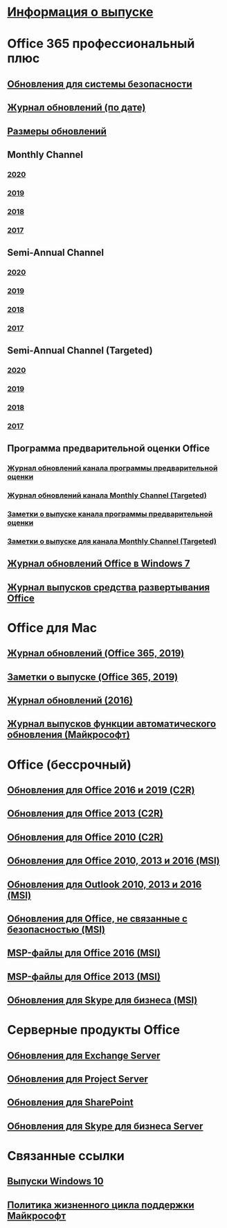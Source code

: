 # [Информация о выпуске](release-notes-office365-proplus.md)
# Office 365 профессиональный плюс
## [Обновления для системы безопасности](office365-proplus-security-updates.md)
## [Журнал обновлений (по дате)](update-history-office365-proplus-by-date.md)
## [Размеры обновлений](download-sizes-office365-proplus-updates.md)

## Monthly Channel
### [2020](monthly-channel-2020.md)
### [2019](monthly-channel-2019.md)
### [2018](monthly-channel-2018.md)
### [2017](monthly-channel-2017.md)

## Semi-Annual Channel
### [2020](semi-annual-channel-2020.md)
### [2019](semi-annual-channel-2019.md)
### [2018](semi-annual-channel-2018.md)
### [2017](semi-annual-channel-2017.md)

## Semi-Annual Channel (Targeted)
### [2020](semi-annual-channel-targeted-2020.md)
### [2019](semi-annual-channel-targeted-2019.md)
### [2018](semi-annual-channel-targeted-2018.md)
### [2017](semi-annual-channel-targeted-2017.md)

## Программа предварительной оценки Office  
### [Журнал обновлений канала программы предварительной оценки](update-history-office-insider.md)
### [Журнал обновлений канала Monthly Channel (Targeted)](update-history-monthly-channel-targeted.md)
### [Заметки о выпуске канала программы предварительной оценки](release-notes-office-insider.md)
### [Заметки о выпуске для канала Monthly Channel (Targeted)](release-notes-monthly-channel-targeted.md)

## [Журнал обновлений Office в Windows 7](update-history-office-Win7.md)

## [Журнал выпусков средства развертывания Office](ODT-release-history.md)

# Office для Mac
## [Журнал обновлений (Office 365, 2019)](update-history-office-for-mac.md)
## [Заметки о выпуске (Office 365, 2019)](release-notes-office-for-mac.md)
## [Журнал обновлений (2016)](release-notes-office-2016-mac.md)
## [Журнал выпусков функции автоматического обновления (Майкрософт)](release-history-microsoft-autoupdate.md)

# Office (бессрочный)
## [Обновления для Office 2016 и 2019 (C2R)](update-history-office-2019.md)
## [Обновления для Office 2013 (C2R)](update-history-office-2013.md)
## [Обновления для Office 2010 (C2R)](update-history-office-2010-click-to-run.md)
## [Обновления для Office 2010, 2013 и 2016 (MSI)](office-updates-msi.md)
## [Обновления для Outlook 2010, 2013 и 2016 (MSI)](outlook-updates-msi.md)
## [Обновления для Office, не связанные с безопасностью (MSI)](office-MSI-non-security-updates.md)
## [MSP-файлы для Office 2016 (MSI)](msp-files-office-2016.md)
## [MSP-файлы для Office 2013 (MSI)](msp-files-office-2013.md)
## [Обновления для Skype для бизнеса (MSI)](https://docs.microsoft.com/SkypeForBusiness/sfb-client-updates)

# Серверные продукты Office
## [Обновления для Exchange Server](https://docs.microsoft.com/Exchange/new-features/build-numbers-and-release-dates)
## [Обновления для Project Server](project-server-updates.md)
## [Обновления для SharePoint](sharepoint-updates.md)
## [Обновления для Skype для бизнеса Server](https://docs.microsoft.com/SkypeForBusiness/sfb-server-updates)

# Связанные ссылки
## [Выпуски Windows 10](https://www.microsoft.com/itpro/windows-10/release-information)
## [Политика жизненного цикла поддержки Майкрософт](https://support.microsoft.com/lifecycle)
